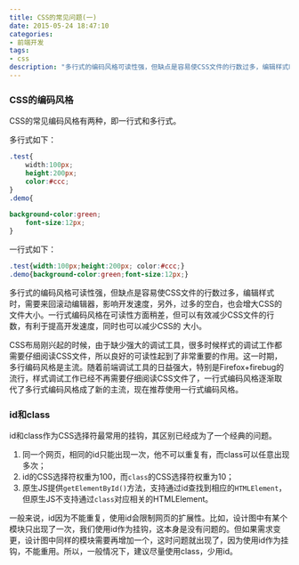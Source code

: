 ```yaml
---
title: CSS的常见问题(一)
date: 2015-05-24 18:47:10
categories:
- 前端开发
tags:
- css
description: "多行式的编码风格可读性强，但缺点是容易使CSS文件的行数过多，编辑样式时，需要来回滚动编辑器，影响开发速度，另外，过多的空白，也会增大CSS的文件大小。一行式编码风格在可读性方面稍差，但可以有效减少CSS文件的行数，有利于提高开发速度，同时也可以减少CSS的大小。"
---
```


### CSS的编码风格

CSS的常见编码风格有两种，即一行式和多行式。

多行式如下：
```css
.test{
    width:100px;
    height:200px;
    color:#ccc;
}
.demo{
    
background-color:green;
    font-size:12px;
}
```

一行式如下：
```css
.test{width:100px;height:200px; color:#ccc;}
.demo{background-color:green;font-size:12px;}
```

多行式的编码风格可读性强，但缺点是容易使CSS文件的行数过多，编辑样式时，需要来回滚动编辑器，影响开发速度，另外，过多的空白，也会增大CSS的文件大小。一行式编码风格在可读性方面稍差，但可以有效减少CSS文件的行数，有利于提高开发速度，同时也可以减少CSS的 大小。

CSS布局刚兴起的时候，由于缺少强大的调试工具，很多时候样式的调试工作都需要仔细阅读CSS文件，所以良好的可读性起到了非常重要的作用。这一时期，多行编码风格是主流。随着前端调试工具的日益强大，特别是Firefox+firebug的流行，样式调试工作已经不再需要仔细阅读CSS文件了，一行式编码风格逐渐取代了多行式编码风格成了新的主流，现在推荐使用一行式编码风格。

### id和class

id和class作为CSS选择符最常用的挂钩，其区别已经成为了一个经典的问题。
1. 同一个网页，相同的id只能出现一次，他不可以重复有，而class可以任意出现多次；
2. id的CSS选择符权重为100，而`class`的CSS选择符权重为10；
3. 原生JS提供`getElementById()`方法，支持通过id查找到相应的`HTMLElement`，但原生JS不支持通过`class`对应相关的HTMLElement。

一般来说，id因为不能重复，使用id会限制网页的扩展性。比如，设计图中有某个模块只出现了一次，我们使用id作为挂钩，这本身是没有问题的。但如果需求变更，设计图中同样的模块需要再增加一个，这时问题就出现了，因为使用id作为挂钩，不能重用。所以，一般情况下，建议尽量使用class，少用id。